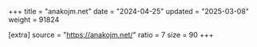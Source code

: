 +++
title = "anakojm.net"
date = "2024-04-25"
updated = "2025-03-08"
weight = 91824

[extra]
source = "https://anakojm.net/"
ratio = 7
size = 90
+++
